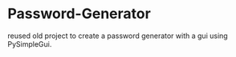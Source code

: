 # Password-Generator

reused old project to create a password generator with a gui using PySimpleGui.
